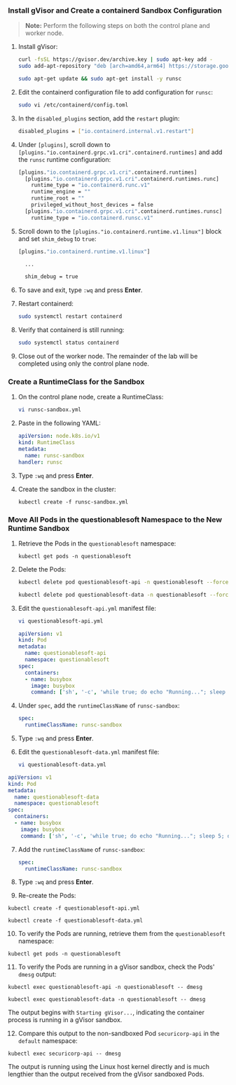 
### Install gVisor and Create a containerd Sandbox Configuration

> **Note:**  Perform the following steps on both the control plane and worker node.

1.  Install gVisor:
    
    ```bash
    curl -fsSL https://gvisor.dev/archive.key | sudo apt-key add -
    sudo add-apt-repository "deb [arch=amd64,arm64] https://storage.googleapis.com/gvisor/releases release main"
    
    sudo apt-get update && sudo apt-get install -y runsc
    ```
    
2.  Edit the containerd configuration file to add configuration for  `runsc`:
    
    ```bash
    sudo vi /etc/containerd/config.toml
    ```
    
3.  In the  `disabled_plugins`  section, add the  `restart`  plugin:
    
    ```bash
    disabled_plugins = ["io.containerd.internal.v1.restart"]
    ```
    
4.  Under  `[plugins]`, scroll down to  `[plugins."io.containerd.grpc.v1.cri".containerd.runtimes]`  and add the  `runsc`  runtime configuration:
    
    ```bash
    [plugins."io.containerd.grpc.v1.cri".containerd.runtimes]
      [plugins."io.containerd.grpc.v1.cri".containerd.runtimes.runc]
        runtime_type = "io.containerd.runc.v1"
        runtime_engine = ""
        runtime_root = ""
        privileged_without_host_devices = false
      [plugins."io.containerd.grpc.v1.cri".containerd.runtimes.runsc]
        runtime_type = "io.containerd.runsc.v1"
    ```
    
5.  Scroll down to the  `[plugins."io.containerd.runtime.v1.linux"]`  block and set  `shim_debug`  to  `true`:
    
    ```bash
    [plugins."io.containerd.runtime.v1.linux"]
    
      ...
    
      shim_debug = true
    ```
    
6.  To save and exit, type  `:wq`  and press  **Enter**.
    
7.  Restart containerd:
    
    ```bash
    sudo systemctl restart containerd
    ```
    
8.  Verify that containerd is still running:
    
    ```bash
    sudo systemctl status containerd
    ```
    
9.  Close out of the worker node. The remainder of the lab will be completed using only the control plane node.
    

### Create a RuntimeClass for the Sandbox

1.  On the control plane node, create a RuntimeClass:
    
    ```bash
    vi runsc-sandbox.yml
    ```
    
2.  Paste in the following YAML:
    
    ```yaml
    apiVersion: node.k8s.io/v1
    kind: RuntimeClass
    metadata:
      name: runsc-sandbox
    handler: runsc
    ```
    
3.  Type  `:wq`  and press  **Enter**.
    
4.  Create the sandbox in the cluster:
    
    ```
    kubectl create -f runsc-sandbox.yml
    ```
    

### Move All Pods in the questionablesoft Namespace to the New Runtime Sandbox

1.  Retrieve the Pods in the  `questionablesoft`  namespace:
    
    ```
    kubectl get pods -n questionablesoft
    ```
    
2.  Delete the Pods:
    
    ```bash
    kubectl delete pod questionablesoft-api -n questionablesoft --force
    
    kubectl delete pod questionablesoft-data -n questionablesoft --force
    ```
    
3.  Edit the  `questionablesoft-api.yml`  manifest file:
    
    ```bash
    vi questionablesoft-api.yml
    ```
    ```yaml
    apiVersion: v1
    kind: Pod
    metadata:
      name: questionablesoft-api
      namespace: questionablesoft
    spec:
      containers:
      - name: busybox
        image: busybox
        command: ['sh', '-c', 'while true; do echo "Running..."; sleep 5; done']
    ```
    
4.  Under  `spec`, add the  `runtimeClassName`  of  `runsc-sandbox`:
    
    ```yaml
    spec:
      runtimeClassName: runsc-sandbox
    ```
    
5.  Type  `:wq`  and press  **Enter**.
    
6.  Edit the  `questionablesoft-data.yml`  manifest file:
    
    ```bash
    vi questionablesoft-data.yml
    ```
```yaml
apiVersion: v1
kind: Pod
metadata:
  name: questionablesoft-data
  namespace: questionablesoft
spec:
  containers:
  - name: busybox
    image: busybox
    command: ['sh', '-c', 'while true; do echo "Running..."; sleep 5; done']
```

7.  Add the  `runtimeClassName`  of  `runsc-sandbox`:
    
    ```yaml
    spec:
      runtimeClassName: runsc-sandbox
    ```
    
8.  Type  `:wq`  and press  **Enter**.
    
9.  Re-create the Pods:
    
 ```
kubectl create -f questionablesoft-api.yml
    
kubectl create -f questionablesoft-data.yml
```
    
10.  To verify the Pods are running, retrieve them from the  `questionablesoft`  namespace:
```     
kubectl get pods -n questionablesoft
```     
11.  To verify the Pods are running in a gVisor sandbox, check the Pods'  `dmesg`  output: 
```   
kubectl exec questionablesoft-api -n questionablesoft -- dmesg
    
kubectl exec questionablesoft-data -n questionablesoft -- dmesg
```
    
   The output begins with  `Starting gVisor...`, indicating the container process is running in a gVisor sandbox.
    
12.  Compare this output to the non-sandboxed Pod  `securicorp-api`  in the  `default`  namespace:
```    
kubectl exec securicorp-api -- dmesg
```    
   
   The output is running using the Linux host kernel directly and is much lengthier than the output received from the gVisor sandboxed Pods.
